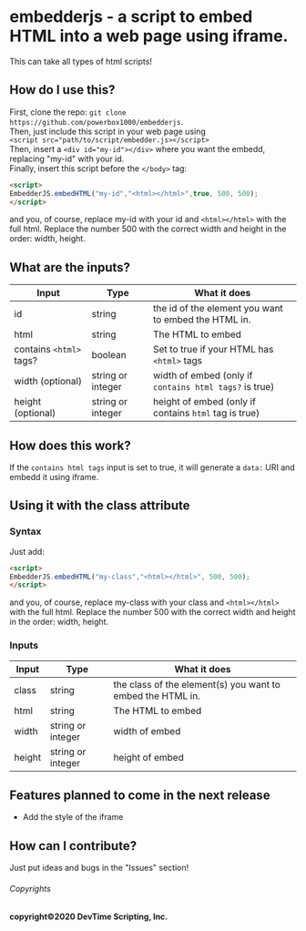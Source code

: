 # embedderjs - a script to embed HTML into a web page using iframe.

This can take all types of html scripts!

## How do I use this?
First, clone the repo: `git clone https://github.com/powerbox1000/embedderjs`.<br>
Then, just include this script in your web page using <br>
`<script src="path/to/script/embedder.js></script>`<br>
Then, insert a `<div id="my-id"></div>` where you want the embedd, replacing "my-id" with your id.<br>
Finally, insert this script before the `</body>` tag:<br>
```HTML 
<script>
EmbedderJS.embedHTML("my-id","<html></html>",true, 500, 500);
</script>
``` 

and you, of course, replace my-id with your id and `<html></html>` with the full html. Replace the number 500 with the correct width and height in the order: width, height.

## What are the inputs?

Input | Type | What it does
------|------|------
id | string |the id of the element you want to embed the HTML in.
html | string | The HTML to embed
contains `<html>` tags? | boolean | Set to true if your HTML has `<html>` tags
width (optional) | string or integer | width of embed (only if `contains html tags?` is true)
height (optional) | string or integer | height of embed (only if contains `html` tag is true)

## How does this work?

If the `contains html tags` input is set to true, it will generate a `data:` URI and embedd it using iframe.

## Using it with the class attribute

### Syntax
Just add:

```HTML 
<script>
EmbedderJS.embedHTML("my-class","<html></html>", 500, 500);
</script>
``` 

and you, of course, replace my-class with your class and `<html></html>` with the full html. Replace the number 500 with the correct width and height in the order: width, height.

### Inputs

Input | Type | What it does
------|------|------
class | string |the class of the element(s) you want to embed the HTML in.
html | string | The HTML to embed
width | string or integer | width of embed
height | string or integer | height of embed

## Features planned to come in the next release

* Add the style of the iframe

## How can I contribute?

Just put ideas and bugs in the "Issues" section!

###### Copyrights

<b>copyright&copy;2020 DevTime Scripting, Inc.</b>
